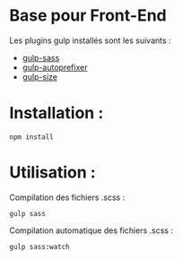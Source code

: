# Base pour Front-End
Les plugins gulp installés sont les suivants :
- [gulp-sass](https://www.npmjs.com/package/gulp-sass)
- [gulp-autoprefixer](https://www.npmjs.com/package/gulp-autoprefixer)
- [gulp-size](https://www.npmjs.com/package/gulp-size)

# Installation :
```
npm install
```

# Utilisation :
Compilation des fichiers .scss :
```
gulp sass
```
Compilation automatique des fichiers .scss :
```
gulp sass:watch
```